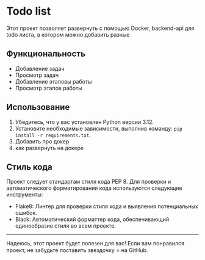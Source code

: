 # Todo list
Этот проект позволяет развернуть с помощью Docker, backend-api для todo листа, в котором можно добавить разные 

## Функциональность
- Добавление задач
- Просмотр задач
- Добавление этаповы работы
- Просмотр этапов работы
    
## Использование
1. Убедитесь, что у вас установлен Python версии 3.12.
2. Установите необходимые зависимости, выполнив команду: `pip install -r requirements.txt`.
3. Добавить про докер
4. как развернуть на докере

## Стиль кода

Проект следует стандартам стиля кода PEP 8. Для проверки и автоматического форматирования кода используются следующие инструменты:

- Flake8: Линтер для проверки стиля кода и выявления потенциальных ошибок.
- Black: Автоматический форматтер кода, обеспечивающий единообразие стиля во всем проекте.

----
Надеюсь, этот проект будет полезен для вас! Если вам понравился проект, не забудьте поставить звездочку ⭐️ на GitHub.
